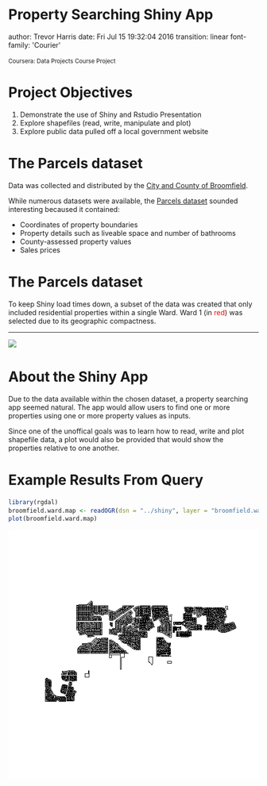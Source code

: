 Property Searching Shiny App
========================================================
author: Trevor Harris
date: Fri Jul 15 19:32:04 2016
transition: linear
font-family: 'Courier'

<small>
Coursera: Data Projects
Course Project
</small>

Project Objectives
========================================================

1. Demonstrate the use of Shiny and Rstudio Presentation
2. Explore shapefiles (read, write, manipulate and plot)
3. Explore public data pulled off a local government website

The Parcels dataset
========================================================

Data was collected and distributed by the [City and County of Broomfield](http://broomfield.org).

While numerous datasets were available, the [Parcels dataset](http://opendata.broomfield.org/datasets/7116fc2360784cd39e7f199222099027_0) sounded interesting becaused it contained:
* Coordinates of property boundaries
* Property details such as liveable space and number of bathrooms
* County-assessed property values
* Sales prices

The Parcels dataset
========================================================

To keep Shiny load times down, a subset of the data was created that only included residential properties within a single Ward.  Ward 1 (in <span style="color:red">red</span>) was selected due to its geographic compactness.

***

![](http://extras.mnginteractive.com/live/media/site24/2015/0429/20150429_100809_BroomfieldWardMap2015.jpg)

About the Shiny App
========================================================

Due to the data available within the chosen dataset, a property searching app seemed natural.  The app would allow users to find one or more properties using one or more property values as inputs.

Since one of the unoffical goals was to learn how to read, write and plot shapefile data, a plot would also be provided that would show the properties relative to one another.

Example Results From Query
========================================================


```r
library(rgdal)
broomfield.ward.map <- readOGR(dsn = "../shiny", layer = "broomfield.ward.map", verbose=FALSE)
plot(broomfield.ward.map)
```

![plot of chunk unnamed-chunk-1](presentation-figure/unnamed-chunk-1-1.png)
